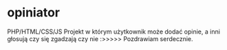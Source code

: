 # opiniator
PHP/HTML/CSS/JS
Projekt w którym użytkownik może dodać opinie, a inni głosują czy się zgadzają czy nie :>>>>>
Pozdrawiam serdecznie.
